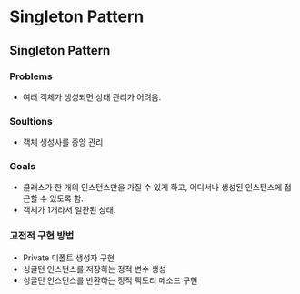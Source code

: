 # Singleton Pattern

## Singleton Pattern

### Problems  
- 여러 객체가 생성되면 상태 관리가 어려움.  

### Soultions
- 객체 생성사를 중앙 관리  

### Goals  
- 클래스가 한 개의 인스턴스만을 가질 수 있게 하고, 어디서나 생성된 인스턴스에 접근할 수 있도록 함.  
- 객체가 1개라서 일관된 상태.  

### 고전적 구현 방법  
- Private 디폴트 생성자 구현  
- 싱글턴 인스턴스를 저장하는 정적 변수 생성  
- 싱글턴 인스턴스를 반환하는 정적 팩토리 메소드 구현  
